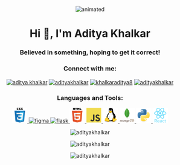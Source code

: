 <p align="center">
  <img src="https://github.com/Adityakhalkar/Adityakhalkar/assets/67951994/e7b3a8ec-98da-4a72-9cb1-9396667104a8" alt="animated" />
</p>
<h1 align="center">Hi 👋, I'm Aditya Khalkar</h1>
<h3 align="center">Believed in something, hoping to get it correct!</h3>

<h3 align="center">Connect with me:</h3>
<p align="center">
<a href="https://linkedin.com/in/aditya khalkar" target="blank"><img align="center" src="https://raw.githubusercontent.com/rahuldkjain/github-profile-readme-generator/master/src/images/icons/Social/linked-in-alt.svg" alt="aditya khalkar" height="30" width="40" /></a>
<a href="https://www.codechef.com/users/adityakhalkar" target="blank"><img align="center" src="https://cdn.jsdelivr.net/npm/simple-icons@3.1.0/icons/codechef.svg" alt="adityakhalkar" height="30" width="40" /></a>
<a href="https://www.hackerrank.com/khalkaraditya8" target="blank"><img align="center" src="https://raw.githubusercontent.com/rahuldkjain/github-profile-readme-generator/master/src/images/icons/Social/hackerrank.svg" alt="khalkaraditya8" height="30" width="40" /></a>
<a href="https://www.leetcode.com/adityakhalkar" target="blank"><img align="center" src="https://raw.githubusercontent.com/rahuldkjain/github-profile-readme-generator/master/src/images/icons/Social/leet-code.svg" alt="adityakhalkar" height="30" width="40" /></a>
</p>

<h3 align="center">Languages and Tools:</h3>
<p align="center"> <a href="https://www.w3schools.com/css/" target="_blank" rel="noreferrer"> <img src="https://raw.githubusercontent.com/devicons/devicon/master/icons/css3/css3-original-wordmark.svg" alt="css3" width="40" height="40"/> </a> <a href="https://www.figma.com/" target="_blank" rel="noreferrer"> <img src="https://www.vectorlogo.zone/logos/figma/figma-icon.svg" alt="figma" width="40" height="40"/> </a> <a href="https://flask.palletsprojects.com/" target="_blank" rel="noreferrer"> <img src="https://www.vectorlogo.zone/logos/pocoo_flask/pocoo_flask-icon.svg" alt="flask" width="40" height="40"/> </a> <a href="https://www.w3.org/html/" target="_blank" rel="noreferrer"> <img src="https://raw.githubusercontent.com/devicons/devicon/master/icons/html5/html5-original-wordmark.svg" alt="html5" width="40" height="40"/> </a> <a href="https://developer.mozilla.org/en-US/docs/Web/JavaScript" target="_blank" rel="noreferrer"> <img src="https://raw.githubusercontent.com/devicons/devicon/master/icons/javascript/javascript-original.svg" alt="javascript" width="40" height="40"/> </a> <a href="https://www.linux.org/" target="_blank" rel="noreferrer"> <img src="https://raw.githubusercontent.com/devicons/devicon/master/icons/linux/linux-original.svg" alt="linux" width="40" height="40"/> </a> <a href="https://www.mongodb.com/" target="_blank" rel="noreferrer"> <img src="https://raw.githubusercontent.com/devicons/devicon/master/icons/mongodb/mongodb-original-wordmark.svg" alt="mongodb" width="40" height="40"/> </a> <a href="https://www.php.net" target="_blank" rel="noreferrer"> <img src="https://raw.githubusercontent.com/devicons/devicon/master/icons/python/python-original.svg" alt="python" width="40" height="40"/> </a> <a href="https://reactjs.org/" target="_blank" rel="noreferrer"> <img src="https://raw.githubusercontent.com/devicons/devicon/master/icons/react/react-original-wordmark.svg" alt="react" width="40" height="40"/> </a> </p>


<div align="center">
 <img align="auto" src="https://github-readme-stats.vercel.app/api/top-langs?username=adityakhalkar&show_icons=true&locale=en&layout=compact" 
 alt="adityakhalkar" />

 <img align="auto" src="https://github-readme-stats.vercel.app/api?username=adityakhalkar&show_icons=true&locale=en" alt="adityakhalkar" /></div>

 <div align="center"><img align="auto" src="https://github-readme-streak-stats.herokuapp.com/?user=adityakhalkar&" alt="adityakhalkar" />
</div>
